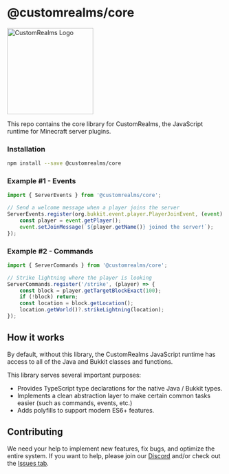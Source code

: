 # @customrealms/core

<img src="https://github.com/openrealms/brand/blob/master/icon-solid/icon-solid.png" width="200" alt="CustomRealms Logo" />

This repo contains the core library for CustomRealms, the JavaScript runtime for Minecraft server plugins.

### Installation

```sh
npm install --save @customrealms/core
```

### Example #1 - Events

```ts
import { ServerEvents } from '@customrealms/core';

// Send a welcome message when a player joins the server
ServerEvents.register(org.bukkit.event.player.PlayerJoinEvent, (event) => {
	const player = event.getPlayer();
	event.setJoinMessage(`${player.getName()} joined the server!`);
});
```

### Example #2 - Commands

```ts
import { ServerCommands } from '@customrealms/core';

// Strike lightning where the player is looking
ServerCommands.register('/strike', (player) => {
	const block = player.getTargetBlockExact(100);
	if (!block) return;
	const location = block.getLocation();
	location.getWorld()?.strikeLightning(location);
});
```

## How it works

By default, without this library, the CustomRealms JavaScript runtime has access to all of the Java and Bukkit classes and functions.

This library serves several important purposes:

-   Provides TypeScript type declarations for the native Java / Bukkit types.
-   Implements a clean abstraction layer to make certain common tasks easier (such as commands, events, etc.)
-   Adds polyfills to support modern ES6+ features.

## Contributing

We need your help to implement new features, fix bugs, and optimize the entire system. If you want to help, please join our [Discord](https://discord.gg/bsTearKQsm) and/or check out the [Issues tab](https://github.com/customrealms/core/issues).

